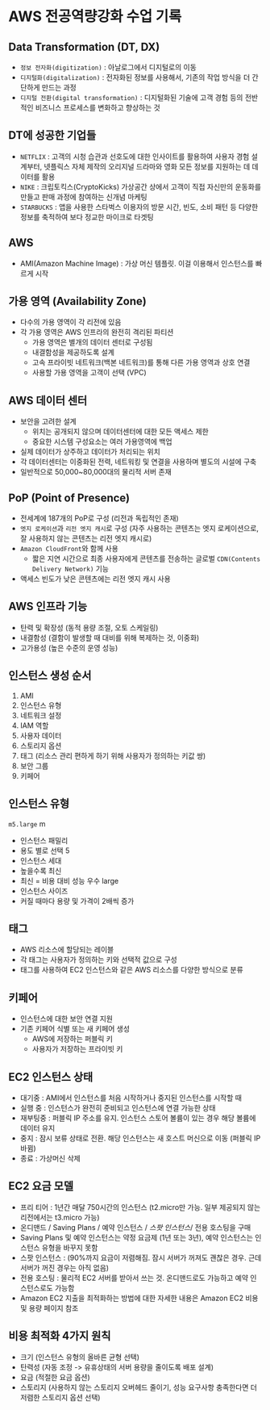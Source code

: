# AWS 전공역량강화 수업 기록

## Data Transformation (DT, DX)

- `정보 전자화(digitization)` : 아날로그에서 디지털로의 이동
- `디지털화(digitalization)` : 전자화된 정보를 사용해서, 기존의 작업 방식을 더 간단하게 만드는 과정
- `디지털 전환(digital transformation)` : 디지털화된 기술에 고객 경험 등의 전반적인 비즈니스 프로세스를 변화하고 향상하는 것

## DT에 성공한 기업들

- `NETFLIX` : 고객의 시청 습관과 선호도에 대한 인사이트를 활용하여 사용자 경험 설계부터, 넷플릭스 자체 제작의 오리지널 드라마와 영화 모든 정보를 지원하는 데 데이터를 활용
- `NIKE` : 크립토킥스(CryptoKicks) 가상공간 상에서 고객이 직접 자신만의 운동화를 만들고 판매 과정에 참여하는 신개념 마케팅
- `STARBUCKS` : 앱을 사용한 스타벅스 이용자의 방문 시간, 빈도, 소비 패턴 등 다양한 정보를 축적하여 보다 정교한 마이크로 타겟팅

## AWS

- AMI(Amazon Machine Image) : 가상 머신 템플릿. 이걸 이용해서 인스턴스를 빠르게 시작

## 가용 영역 (Availability Zone)

- 다수의 가용 영역이 각 리전에 있음
- 각 가용 영역은 AWS 인프라의 완전히 격리된 파티션
  - 가용 영역은 별개의 데이터 센터로 구성됨
  - 내결함성을 제공하도록 설계
  - 고속 프라이빗 네트워크(백본 네트워크)를 통해 다른 가용 영역과 상호 연결
  - 사용할 가용 영역을 고객이 선택 (VPC)

## AWS 데이터 센터

- 보안을 고려한 설계
  - 위치는 공개되지 않으며 데이터센터에 대한 모든 액세스 제한
  - 중요한 시스템 구성요소는 여러 가용영역에 백업
- 실제 데이터가 상주하고 데이터가 처리되는 위치
- 각 데이터센터는 이중화된 전력, 네트워킹 및 연결을 사용하며 별도의 시설에 구축
- 일반적으로 50,000~80,000대의 물리적 서버 존재

## PoP (Point of Presence)

- 전세계에 187개의 PoP로 구성 (리전과 독립적인 존재)
- `엣지 로케이션`과 `리전 엣지 캐시`로 구성 (자주 사용하는 콘텐츠는 엣지 로케이션으로, 잘 사용하지 않는 콘텐츠는 리전 엣지 캐시로)
- `Amazon CloudFront`와 함께 사용
  - 짧은 지연 시간으로 최종 사용자에게 콘텐츠를 전송하는 글로벌 `CDN(Contents Delivery Network)` 기능
- 액세스 빈도가 낮은 콘텐츠에는 리전 엣지 캐시 사용

## AWS 인프라 기능

- 탄력 및 확장성 (동적 용량 조절, 오토 스케일링)
- 내결함성 (결함이 발생할 때 대비를 위해 복제하는 것, 이중화)
- 고가용성 (높은 수준의 운영 성능)

## 인스턴스 생성 순서

1. AMI
2. 인스턴스 유형
3. 네트워크 설정
4. IAM 역할
5. 사용자 데이터
6. 스토리지 옵션
7. 태그 (리소스 관리 편하게 하기 위해 사용자가 정의하는 키값 쌍)
8. 보안 그룹
9. 키페어

## 인스턴스 유형

`m5.large`
m

- 인스턴스 패밀리
- 용도 별로 선택
  5
- 인스턴스 세대
- 높을수록 최신
- 최신 = 비용 대비 성능 우수
  large
- 인스턴스 사이즈
- 커질 때마다 용량 및 가격이 2배씩 증가

## 태그

- AWS 리소스에 할당되는 레이블
- 각 태그는 사용자가 정의하는 키와 선택적 값으로 구성
- 태그를 사용하여 EC2 인스턴스와 같은 AWS 리소스를 다양한 방식으로 분류

## 키페어

- 인스턴스에 대한 보안 연결 지원
- 기존 키페어 식별 또는 새 키페어 생성
  - AWS에 저장하는 퍼블릭 키
  - 사용자가 저장하는 프라이빗 키

## EC2 인스턴스 상태

- 대기중 : AMI에서 인스턴스를 처음 시작하거나 중지된 인스턴스를 시작할 때
- 실행 중 : 인스턴스가 완전히 준비되고 인스턴스에 연결 가능한 상태
- 재부팅중 : 퍼블릭 IP 주소를 유지. 인스턴스 스토어 볼륨이 있는 경우 해당 볼륨에 데이터 유지
- 중지 : 잠시 보류 상태로 전환. 해당 인스턴스는 새 호스트 머신으로 이동 (퍼블릭 IP 바뀜)
- 종료 : 가상머신 삭제

## EC2 요금 모델

- 프리 티어 : 1년간 매달 750시간의 인스턴스 (t2.micro만 가능. 일부 제공되지 않는 리전에서는 t3.micro 가능)
- 온디맨드 / Saving Plans / 예약 인스턴스 / _스팟 인스턴스_/ 전용 호스팅을 구매
- Saving Plans 및 예약 인스턴스는 약정 요금제 (1년 또는 3년), 예약 인스턴스는 인스턴스 유형을 바꾸지 못함
- 스팟 인스턴스 : (90%까지 요금이 저렴해짐. 잠시 서버가 꺼져도 괜찮은 경우. 근데 서버가 꺼진 경우는 아직 없음)
- 전용 호스팅 : 물리적 EC2 서버를 받아서 쓰는 것. 온디맨드로도 가능하고 예약 인스턴스로도 가능함
- Amazon EC2 지출을 최적화하는 방법에 대한 자세한 내용은 Amazon EC2 비용 및 용량 페이지 참조

## 비용 최적화 4가지 원칙

- 크기 (인스턴스 유형의 올바른 균형 선택)
- 탄력성 (자동 조정 -> 유휴상태의 서버 용량을 줄이도록 배포 설계)
- 요금 (적절한 요금 옵션)
- 스토리지 (사용하지 않는 스토리지 오버헤드 줄이기, 성능 요구사항 충족한다면 더 저렴한 스토리지 옵션 선택)
